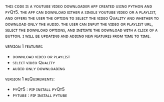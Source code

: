 ᴛʜɪꜱ ᴄᴏᴅᴇ ɪꜱ ᴀ ʏᴏᴜᴛᴜʙᴇ ᴠɪᴅᴇᴏ ᴅᴏᴡɴʟᴏᴀᴅᴇʀ ᴀᴘᴘ ᴄʀᴇᴀᴛᴇᴅ ᴜꜱɪɴɢ ᴘʏᴛʜᴏɴ ᴀɴᴅ ᴘʏQᴛ5. ᴛʜᴇ ᴀᴘᴘ ᴄᴀɴ ᴅᴏᴡɴʟᴏᴀᴅ ᴇɪᴛʜᴇʀ ᴀ ꜱɪɴɢʟᴇ ʏᴏᴜᴛᴜʙᴇ ᴠɪᴅᴇᴏ ᴏʀ ᴀ ᴘʟᴀʏʟɪꜱᴛ, ᴀɴᴅ ᴏꜰꜰᴇʀꜱ ᴛʜᴇ ᴜꜱᴇʀ ᴛʜᴇ ᴏᴘᴛɪᴏɴ ᴛᴏ ꜱᴇʟᴇᴄᴛ ᴛʜᴇ ᴠɪᴅᴇᴏ Qᴜᴀʟɪᴛʏ ᴀɴᴅ ᴡʜᴇᴛʜᴇʀ ᴛᴏ ᴅᴏᴡɴʟᴏᴀᴅ ᴏɴʟʏ ᴛʜᴇ ᴀᴜᴅɪᴏ. ᴛʜᴇ ᴜꜱᴇʀ ᴄᴀɴ ɪɴᴘᴜᴛ ᴛʜᴇ ᴠɪᴅᴇᴏ ᴏʀ ᴘʟᴀʏʟɪꜱᴛ ᴜʀʟ, ꜱᴇʟᴇᴄᴛ ᴛʜᴇ ᴅᴏᴡɴʟᴏᴀᴅ ᴏᴘᴛɪᴏɴꜱ, ᴀɴᴅ ɪɴɪᴛɪᴀᴛᴇ ᴛʜᴇ ᴅᴏᴡɴʟᴏᴀᴅ ᴡɪᴛʜ ᴀ ᴄʟɪᴄᴋ ᴏꜰ ᴀ ʙᴜᴛᴛᴏɴ. ɪ ᴡɪʟʟ ʙᴇ ᴜᴘᴅᴀᴛɪɴɢ ᴀɴᴅ ᴀᴅᴅɪɴɢ ɴᴇᴡ ꜰᴇᴀᴛᴜʀᴇꜱ ꜰʀᴏᴍ ᴛɪᴍᴇ ᴛᴏ ᴛɪᴍᴇ.

ᴠᴇʀꜱɪᴏɴ 1 ꜰᴇᴀᴛᴜʀᴇꜱ:

- ᴅᴏᴡɴʟᴏᴀᴅ ᴠɪᴅᴇᴏ ᴏʀ ᴘʟᴀʏʟɪꜱᴛ
- ꜱᴇʟᴇᴄᴛ ᴠɪᴅᴇᴏ Qᴜᴀʟɪᴛʏ
- ᴀᴜᴅɪᴏ ᴏɴʟʏ ᴅᴏᴡɴʟᴏᴀᴅɪɴɢ

ᴠᴇʀꜱɪᴏɴ 1 ʀᴇQᴜɪʀᴇᴍᴇɴᴛꜱ:

- ᴘʏQᴛ5 : ᴘɪᴘ ɪɴꜱᴛᴀʟʟ ᴘʏQᴛ5
- ᴘʏᴛᴜʙᴇ : ᴘɪᴘ ɪɴꜱᴛᴀʟʟ ᴘʏᴛᴜʙᴇ
